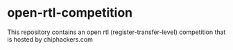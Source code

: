 # open-rtl-competition
This repository contains an open rtl (register-transfer-level) competition that is hosted by chiphackers.com
